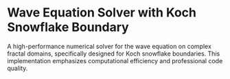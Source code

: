 # Wave Equation Solver with Koch Snowflake Boundary

A high-performance numerical solver for the wave equation on complex fractal domains, specifically designed for Koch snowflake boundaries. This implementation emphasizes computational efficiency and professional code quality.

